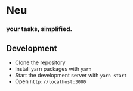 # Neu

### your tasks, simplified.


## Development
- Clone the repository 
- Install yarn packages with `yarn`
- Start the development server with `yarn start`
- Open `http://localhost:3000`
